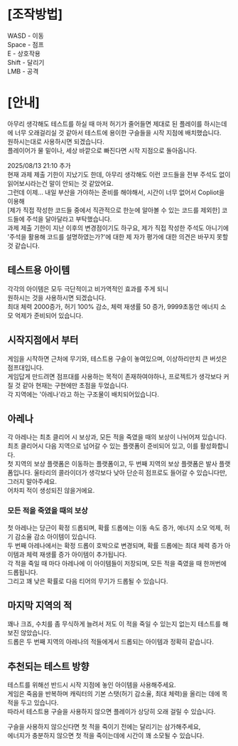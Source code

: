 # [조작방법]

WASD - 이동   
Space - 점프   
E - 상호작용   
Shift - 달리기   
LMB - 공격   

# [안내]
아무리 생각해도 테스트를 하실 때 마저 허기가 줄어들면 제대로 된 플레이를 하시는데에 너무 오래걸리실 것 같아서 테스트에 용이한 구슬들을 시작 지점에 배치했습니다.   
원하시는대로 사용하시면 되겠습니다.   
플레이어가 물 밑이나, 세상 바깥으로 빠진다면 시작 지점으로 돌아옵니다.

2025/08/13 21:10 추가   
현재 과제 제출 기한이 지났기도 한데, 아무리 생각해도 이런 코드들을 전부 주석도 없이 읽어보시라는건 말이 안되는 것 같았어요.   
그런데 이제... 내일 부산을 가야하는 준비를 해야해서, 시간이 너무 없어서 Copliot을 이용해   
[제가 직접 작성한 코드들 중에서 직관적으로 한눈에 알아볼 수 있는 코드를 제외한] 코드들에 주석을 달아달라고 부탁했습니다.   
과제 제출 기한이 지난 이후의 변경점이기도 하구요, 제가 직접 작성한 주석도 아니기에   
'주석을 활용해 코드를 설명하였는가?'에 대한 제 자가 평가에 대한 의견은 바꾸지 못할 것 같습니다.

## 테스트용 아이템
각각의 아이템은 모두 극단적이고 비가역적인 효과를 주게 되니   
원하시는 것을 사용하시면 되겠습니다.   
최대 체력 2000증가, 허기 100% 감소, 체력 재생률 50 증가, 9999초동안 에너지 소모 억제가 준비되어 있습니다.

## 시작지점에서 부터
게임을 시작하면 근처에 무기와, 테스트용 구슬이 놓여있으며, 이상하리만치 큰 버섯은 점프대입니다.   
게임답게 만드려면 점프대를 사용하는 목적이 존재하여야하나, 프로젝트가 생각보다 커질 것 같아 현재는 구현에만 초점을 두었습니다.   
각 지역에는 '아레나'라고 하는 구조물이 배치되어있습니다.

## 아레나
각 아레나는 최초 클리어 시 보상과, 모든 적을 죽였을 때의 보상이 나뉘어져 있습니다.   
최초 클리어시 다음 지역으로 넘어갈 수 있는 플랫폼이 준비되어 있고, 이를 활성화합니다.   
첫 지역의 보상 플랫폼은 이동하는 플랫폼이고, 두 번째 지역의 보상 플랫폼은 발사 플랫폼입니다.
울타리의 콜라이더가 생각보다 낮아 단순히 점프로도 들어갈 수 있습니다만, 그러지 말아주세요.   
어차피 적이 생성되진 않을거에요.

### 모든 적을 죽였을 때의 보상
첫 아레나는 당근이 확정 드롭되며, 확률 드롭에는 이동 속도 증가, 에너지 소모 억제, 허기 감소율 감소 아이템이 있습니다.   
두 번째 아레나에서는 확정 드롭이 호박으로 변경되며, 확률 드롭에는 최대 체력 증가 아이템과 체력 재생률 증가 아이템이 추가됩니다.   
각 적을 죽일 때 마다 아레나에 이 아이템들이 저장되며, 모든 적을 죽였을 때 한꺼번에 드롭됩니다.   
그리고 꽤 낮은 확률로 다음 티어의 무기가 드롭될 수 있습니다.

## 마지막 지역의 적
꽤나 크죠, 수치를 좀 무식하게 늘려서 저도 이 적을 죽일 수 있는지 없는지 테스트를 해보진 않았습니다.   
드롭은 두 번째 지역의 아레나의 적들에게서 드롭되는 아이템과 정확히 같습니다.

## 추천되는 테스트 방향
테스트를 위해선 반드시 시작 지점에 놓인 아이템을 사용해주세요.   
게임은 죽음을 반복하며 캐릭터의 기본 스탯(허기 감소율, 최대 체력)을 올리는 데에 목적을 두고 있습니다.   
따라서 테스트용 구슬을 사용하지 않으면 플레이가 상당히 오래 걸릴 수 있습니다.   

구슬을 사용하지 않으신다면 첫 적을 죽이기 전에는 달리기는 삼가해주세요,   
에너지가 충분하지 않으면 첫 적을 죽이는데에 시간이 꽤 소모될 수 있습니다.


